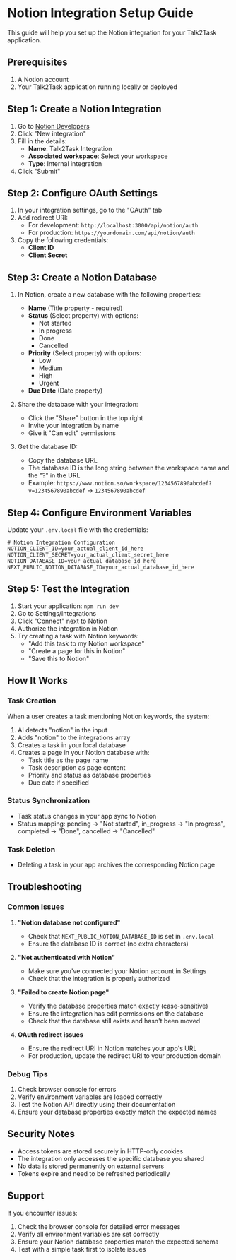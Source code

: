 # Notion Integration Setup Guide

This guide will help you set up the Notion integration for your Talk2Task application.

## Prerequisites

1. A Notion account
2. Your Talk2Task application running locally or deployed

## Step 1: Create a Notion Integration

1. Go to [Notion Developers](https://developers.notion.com/)
2. Click "New integration"
3. Fill in the details:
   - **Name**: Talk2Task Integration
   - **Associated workspace**: Select your workspace
   - **Type**: Internal integration
4. Click "Submit"

## Step 2: Configure OAuth Settings

1. In your integration settings, go to the "OAuth" tab
2. Add redirect URI:
   - For development: `http://localhost:3000/api/notion/auth`
   - For production: `https://yourdomain.com/api/notion/auth`
3. Copy the following credentials:
   - **Client ID**
   - **Client Secret**

## Step 3: Create a Notion Database

1. In Notion, create a new database with the following properties:
   - **Name** (Title property - required)
   - **Status** (Select property) with options:
     - Not started
     - In progress
     - Done
     - Cancelled
   - **Priority** (Select property) with options:
     - Low
     - Medium
     - High
     - Urgent
   - **Due Date** (Date property)

2. Share the database with your integration:
   - Click the "Share" button in the top right
   - Invite your integration by name
   - Give it "Can edit" permissions

3. Get the database ID:
   - Copy the database URL
   - The database ID is the long string between the workspace name and the "?" in the URL
   - Example: `https://www.notion.so/workspace/1234567890abcdef?v=1234567890abcdef` → `1234567890abcdef`

## Step 4: Configure Environment Variables

Update your `.env.local` file with the credentials:

```env
# Notion Integration Configuration
NOTION_CLIENT_ID=your_actual_client_id_here
NOTION_CLIENT_SECRET=your_actual_client_secret_here
NOTION_DATABASE_ID=your_actual_database_id_here
NEXT_PUBLIC_NOTION_DATABASE_ID=your_actual_database_id_here
```

## Step 5: Test the Integration

1. Start your application: `npm run dev`
2. Go to Settings/Integrations
3. Click "Connect" next to Notion
4. Authorize the integration in Notion
5. Try creating a task with Notion keywords:
   - "Add this task to my Notion workspace"
   - "Create a page for this in Notion"
   - "Save this to Notion"

## How It Works

### Task Creation
When a user creates a task mentioning Notion keywords, the system:
1. AI detects "notion" in the input
2. Adds "notion" to the integrations array
3. Creates a task in your local database
4. Creates a page in your Notion database with:
   - Task title as the page name
   - Task description as page content
   - Priority and status as database properties
   - Due date if specified

### Status Synchronization
- Task status changes in your app sync to Notion
- Status mapping: pending → "Not started", in_progress → "In progress", completed → "Done", cancelled → "Cancelled"

### Task Deletion
- Deleting a task in your app archives the corresponding Notion page

## Troubleshooting

### Common Issues

1. **"Notion database not configured"**
   - Check that `NEXT_PUBLIC_NOTION_DATABASE_ID` is set in `.env.local`
   - Ensure the database ID is correct (no extra characters)

2. **"Not authenticated with Notion"**
   - Make sure you've connected your Notion account in Settings
   - Check that the integration is properly authorized

3. **"Failed to create Notion page"**
   - Verify the database properties match exactly (case-sensitive)
   - Ensure the integration has edit permissions on the database
   - Check that the database still exists and hasn't been moved

4. **OAuth redirect issues**
   - Ensure the redirect URI in Notion matches your app's URL
   - For production, update the redirect URI to your production domain

### Debug Tips

1. Check browser console for errors
2. Verify environment variables are loaded correctly
3. Test the Notion API directly using their documentation
4. Ensure your database properties exactly match the expected names

## Security Notes

- Access tokens are stored securely in HTTP-only cookies
- The integration only accesses the specific database you shared
- No data is stored permanently on external servers
- Tokens expire and need to be refreshed periodically

## Support

If you encounter issues:
1. Check the browser console for detailed error messages
2. Verify all environment variables are set correctly
3. Ensure your Notion database properties match the expected schema
4. Test with a simple task first to isolate issues
